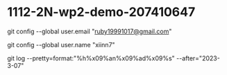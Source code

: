 # 1112-2N-wp2-demo-207410647

git config --global user.email "ruby19991017@gmail.com"

git config --global user.name "xiinn7"

git log --pretty=format:"%h%x09%an%x09%ad%x09%s" --after="2023-3-07"
